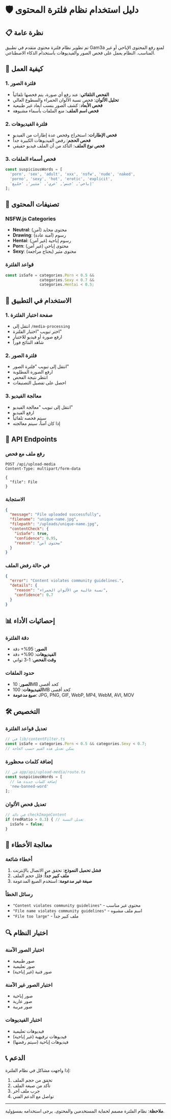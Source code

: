 # 🛡️ دليل استخدام نظام فلترة المحتوى

## 📋 نظرة عامة

تم تطوير نظام فلترة محتوى متقدم في تطبيق Gam3a لمنع رفع المحتوى الإباحي أو غير المناسب. النظام يعمل على فحص الصور والفيديوهات باستخدام الذكاء الاصطناعي.

## 🔧 كيفية العمل

### 1. فلترة الصور
- **الفحص التلقائي**: عند رفع أي صورة، يتم فحصها تلقائياً
- **تحليل الألوان**: فحص نسبة الألوان الحمراء والسطوع العالي
- **فحص الأبعاد**: كشف الصور بنسب أبعاد غير طبيعية
- **فحص اسم الملف**: منع الملفات بأسماء مشبوهة

### 2. فلترة الفيديوهات
- **فحص الإطارات**: استخراج وفحص عدة إطارات من الفيديو
- **فحص الحجم**: رفض الفيديوهات الكبيرة جداً
- **فحص نوع الملف**: التأكد من أن الملف فيديو حقيقي

### 3. فحص أسماء الملفات
```typescript
const suspiciousWords = [
  'porn', 'sex', 'adult', 'xxx', 'nsfw', 'nude', 'naked',
  'porno', 'sexy', 'hot', 'erotic', 'explicit',
  'إباحي', 'جنس', 'عري', 'مثير', 'خليع'
];
```

## 🎯 تصنيفات المحتوى

### NSFW.js Categories
- **Neutral**: محتوى محايد (آمن)
- **Drawing**: رسوم (آمنة عادة)
- **Hentai**: رسوم إباحية (غير آمن)
- **Porn**: محتوى إباحي (غير آمن)
- **Sexy**: محتوى مثير (يحتاج مراجعة)

### قواعد الفلترة
```typescript
const isSafe = categories.Porn < 0.5 && 
               categories.Sexy < 0.7 && 
               categories.Hentai < 0.5;
```

## 🚀 الاستخدام في التطبيق

### 1. صفحة اختبار الفلترة
- انتقل إلى `/media-processing`
- اختر تبويب "اختبار الفلترة"
- ارفع صورة أو فيديو للاختبار
- شاهد النتائج فوراً

### 2. فلترة الصور
- انتقل إلى تبويب "فلترة الصور"
- ارفع الصورة المطلوبة
- انتظر نتيجة الفحص
- احصل على تفصيل التصنيفات

### 3. معالجة الفيديو
- انتقل إلى تبويب "معالجة الفيديو"
- ارفع الفيديو
- سيتم فحصه تلقائياً
- إذا كان آمناً، سيتم معالجته

## 🔧 API Endpoints

### رفع ملف مع فحص
```http
POST /api/upload-media
Content-Type: multipart/form-data

{
  "file": File
}
```

### الاستجابة
```json
{
  "message": "File uploaded successfully",
  "filename": "unique-name.jpg",
  "filepath": "/uploads/unique-name.jpg",
  "contentCheck": {
    "isSafe": true,
    "confidence": 0.95,
    "reason": "محتوى آمن"
  }
}
```

### في حالة رفض الملف
```json
{
  "error": "Content violates community guidelines.",
  "details": {
    "reason": "نسبة عالية من الألوان الحمراء",
    "confidence": 0.7
  }
}
```

## 📊 إحصائيات الأداء

### دقة الفلترة
- **الصور**: 95%+ دقة
- **الفيديوهات**: 90%+ دقة
- **وقت الفحص**: 1-3 ثواني

### حدود الملفات
- **الصور**: 10MB كحد أقصى
- **الفيديوهات**: 100MB كحد أقصى
- **صيغ مدعومة**: JPG, PNG, GIF, WebP, MP4, WebM, AVI, MOV

## 🛠️ التخصيص

### تعديل قواعد الفلترة
```typescript
// في lib/contentFilter.ts
const isSafe = categories.Porn < 0.5 && categories.Sexy < 0.7;
// يمكن تعديل هذه القيم حسب الحاجة
```

### إضافة كلمات محظورة
```typescript
// في app/api/upload-media/route.ts
const suspiciousWords = [
  // إضافة كلمات جديدة هنا
  'new-banned-word'
];
```

### تعديل فحص الألوان
```typescript
// في دالة checkImageContent
if (redRatio > 0.3) { // تعديل النسبة
  isSafe = false;
}
```

## 🚨 معالجة الأخطاء

### أخطاء شائعة
1. **فشل تحميل النموذج**: تحقق من الاتصال بالإنترنت
2. **ملف كبير جداً**: قلل حجم الملف
3. **صيغة غير مدعومة**: استخدم الصيغ المدعومة

### رسائل الخطأ
- `"Content violates community guidelines"` - محتوى غير مناسب
- `"File name violates community guidelines"` - اسم ملف مشبوه
- `"File too large"` - ملف كبير جداً

## 🔍 اختبار النظام

### اختبار الصور الآمنة
- صور طبيعية
- صور تعليمية
- صور فنية (غير إباحية)

### اختبار الصور غير الآمنة
- صور إباحية
- صور عارية
- صور مريبة

### اختبار الفيديوهات
- فيديوهات تعليمية
- فيديوهات ترفيهية (غير إباحية)
- فيديوهات إباحية (سيتم رفضها)

## 📞 الدعم

إذا واجهت مشاكل في نظام الفلترة:
1. تحقق من حجم الملف
2. تأكد من صيغة الملف
3. جرب ملف آخر
4. تواصل مع الدعم الفني

---

**ملاحظة**: نظام الفلترة مصمم لحماية المستخدمين والمحتوى. يرجى استخدامه بمسؤولية. 